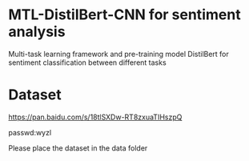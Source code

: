 # MTL-DistilBert-CNN for sentiment analysis
Multi-task learning framework and pre-training model DistilBert for sentiment classification between different tasks
# Dataset
https://pan.baidu.com/s/18tlSXDw-RT8zxuaTIHszpQ 
  
passwd:wyzl  
  
Please place the dataset in the data folder  
